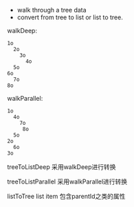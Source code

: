 
* walk through a tree data
* convert from tree to list or list to tree.

walkDeep:
```
1o
  2o
    3o
      4o
  5o
6o
  7o
8o
```

walkParallel:
```
1o
  4o
    7o
     8o
  5o
2o
  6o
3o
```

treeToListDeep
采用walkDeep进行转换

treeToListParallel
采用walkParallel进行转换

listToTree
list item 包含parentId之类的属性

